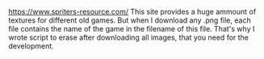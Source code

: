 https://www.spriters-resource.com/
This site provides a huge ammount of textures for different old games. But when I download any .png file, each file 
contains the name of the game in the filename of this file. That's why I wrote script to erase after downloading all images,
that you need for the development.
